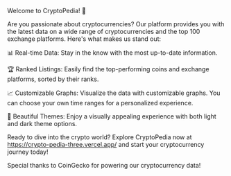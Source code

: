 Welcome to CryptoPedia! 🚀

Are you passionate about cryptocurrencies? Our platform provides you with the latest data on a wide range of cryptocurrencies and the top 100 exchange platforms. Here's what makes us stand out:

📊 Real-time Data: Stay in the know with the most up-to-date information.

🏆 Ranked Listings: Easily find the top-performing coins and exchange platforms, sorted by their ranks.

📈 Customizable Graphs: Visualize the data with customizable graphs. You can choose your own time ranges for a personalized experience.

🎨 Beautiful Themes: Enjoy a visually appealing experience with both light and dark theme options.

Ready to dive into the crypto world? Explore CryptoPedia now at https://crypto-pedia-three.vercel.app/ and start your cryptocurrency journey today!

Special thanks to CoinGecko for powering our cryptocurrency data!
